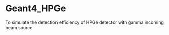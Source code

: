 # Geant4_HPGe
To simulate the detection efficiency of HPGe detector with gamma incoming beam source
